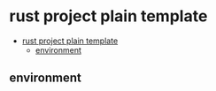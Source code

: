 # rust project plain template

- [rust project plain template](#rust-project-plain-template)
  - [environment](#environment)
  
## environment

<a id="environment"></a>
